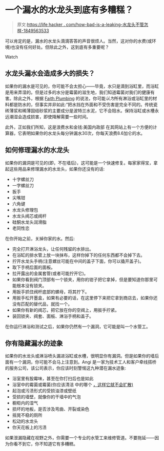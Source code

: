 # 一个漏水的水龙头到底有多糟糕？

> 原文:[https://life hacker . com/how-bad-is-a-leaking-水龙头不管怎样-1849563533](https://lifehacker.com/how-bad-is-a-leaky-faucet-anyway-1849563533)

可以肯定的是，漏水的水龙头滴滴答答的声音很烦人。当然，这对你的水费(或环境)也没有任何好处。但除此之外，这到底有多重要呢？

Watch

## 水龙头漏水会造成多大的损失？

如果你的漏水是可见的，你可能不会太担心——毕竟，水只是滴到浴缸里，而浴缸是用来弄湿的。但是过多的水分是霉菌的滋生地，我们知道霉菌对我们的健康有害。除此之外，根据 [Faith Plumbing](http://faithplumbinghawaii.com/blog/what-damage-can-a-leaking-shower-do/) 的说法，你可能*认为*所有淋浴或浴缸里的材料都是防水的，但事实并非如此:“把水挡在外面和不受伤害是完全不同的。传统瓷砖薄浆和稀薄固结砂浆的主要成分是波特兰水泥，它不会阻水。保持浴缸或水槽永远潮湿会造成损害，即使降解需要一些时间。

此外，正如我们所知，这是浪费水和金钱:美国内政部 在其网站上有一个方便的计算器，它表明如果你的水龙头每分钟漏水30次，你每天浪费8.6加仑的水。

## **如何修理漏水的水龙头**

如果你的漏洞是可见的(即，不在墙后)，这可能是一个快速修复。每家家得宝，拿起这些用品来修理漏水的水龙头，如果你还没有的话:

*   十字螺丝刀
*   一字螺丝刀
*   扳手
*   尖嘴钳
*   六角键
*   水龙头修理包
*   水龙头阀芯或阀杆
*   硅酮水龙头润滑脂
*   老同性恋

在你开始之前，关掉你家的水。然后:

*   完全打开淋浴龙头，让任何残留的水排出。
*   在浴缸的排水管上放一块抹布，这样你掉下的任何东西都不会掉下去。
*   拧开水龙头手柄(注意螺丝可能在中间的盖子下面，你可以撬开盖子)。
*   取下手柄后面的面板。
*   拉开露出的金属套管(或者可能拧开它)。
*   如果你看到阀门顶部有一个锁夹，用你的钳子把它拿掉，但是要知道你那里可能根本没有锁夹。
*   用扳手抓住阀杆底部的螺母，将其拧下。
*   用扳手松开墨盒，如果有必要的话，在这里停下来把它拿到商店去，如果你还没有匹配的替代品，就找一个。
*   如果你有新的阀芯，把它放在你的空阀上，用扳手拧紧。
*   装回锁夹、阀套、面板、淋浴手柄和盖子。

在你运行淋浴和测试之后，如果你仍然有一个漏洞，它可能是叫一个水管工。

## **你有隐藏漏水的迹象**

如果你的水龙头或淋浴喷头漏进浴缸或水槽，很明显你有漏洞。但是如果你的墙后面有一个漏洞，你可能不会马上注意到。Angi 是一家为技术工人和客户牵线搭桥的服务公司，该公司表示，你应该时刻警惕这九种潜在漏水迹象:

*   浴室里有股霉味，甚至在你打扫后也是如此
*   浴室中的霉菌或霉菌(你应该清洁 中的哪个 [，这样它就不会扩散)](https://lifehacker.com/5-ways-to-clean-mold-from-the-most-important-surfaces-i-1847322756)
*   起泡或污渍形式的受损油漆或壁纸
*   受损的墙壁，就像你的干墙中的气泡
*   橱柜内的湿气
*   损坏的地板，是否涉及弯曲、开裂或染色
*   摇晃不稳的厕所
*   松动的水龙头
*   你天花板上的污渍

如果泄漏隐藏在视野之外，你需要一个专业的水管工来维修管道。不要拖延——因为你看不到它，你不知道它有多糟糕。